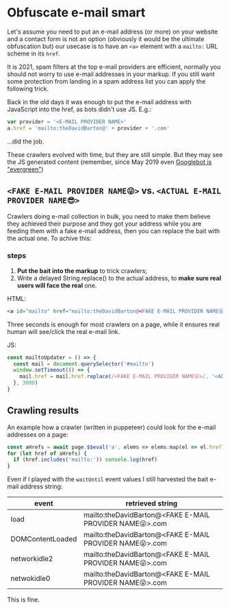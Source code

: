 # Obfuscate e-mail smart

Let's assume you need to put an e-mail address (or more) on your website and a contact form is not an option (obviously it would be the ultimate obfuscation but) our usecase is to have an `<a>` element with a `mailto:` URL scheme in its `href`.

It is 2021, spam filters at the top e-mail providers are efficient, normally you should not worry to use e-mail addresses in your markup. If you still want some protection from landing in a spam address list you can apply the following trick.

Back in the old days it was enough to put the e-mail address with JavaScript into the href, as bots didn't use JS. E.g.:

```javascript
var provider = '<E-MAIL PROVIDER NAME>'
a.href = 'mailto:theDavidBarton@' + provider + '.com'
```

...did the job.

These crawlers evolved with time, but they are still simple. But they may see the JS generated content (remember, since May 2019 even [Googlebot is "evergreen"](https://developers.google.com/search/blog/2019/05/the-new-evergreen-googlebot))

## `<FAKE E-MAIL PROVIDER NAME😜>` vs. `<ACTUAL E-MAIL PROVIDER NAME😎>`

Crawlers doing e-mail collection in bulk, you need to make them believe they achieved their purpose and they got your address while you are feeding them with a fake e-mail address, then you can replace the bait with the actual one. To achive this:

### steps

1. **Put the bait into the markup** to trick crawlers;
2. Write a delayed String.replace() to the actual address, to **make sure real users will face the real** one.

HTML:

```html
<a id="mailto" href="mailto:theDavidBarton@<FAKE E-MAIL PROVIDER NAME😜>.com"></a>
```

Three seconds is enough for most crawlers on a page, while it ensures real human will see/click the real e-mail link.

JS:

```javascript
const mailtoUpdater = () => {
  const mail = document.querySelector('#mailto')
  window.setTimeout(() => {
    mail.href = mail.href.replace(/<FAKE E-MAIL PROVIDER NAME😜>/, '<ACTUAL E-MAIL PROVIDER NAME😎>')
  }, 3000)
}
```

## Crawling results

An example how a crawler (written in puppeteer) could look for the e-mail addresses on a page:

```javascript
const aHrefs = await page.$$eval('a', elems => elems.map(el => el.href))
for (let href of aHrefs) {
  if (href.includes('mailto:')) console.log(href)
}
```

Even if I played with the `waitUntil` event values I still harvested the bait e-mail address string:

| event            | retrieved string                                        |
| ---------------- | ------------------------------------------------------- |
| load             | mailto:theDavidBarton@<FAKE E-MAIL PROVIDER NAME😜>.com |
| DOMContentLoaded | mailto:theDavidBarton@<FAKE E-MAIL PROVIDER NAME😜>.com |
| networkidle2     | mailto:theDavidBarton@<FAKE E-MAIL PROVIDER NAME😜>.com |
| netwokidle0      | mailto:theDavidBarton@<FAKE E-MAIL PROVIDER NAME😜>.com |

This is fine.
